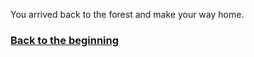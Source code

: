 You arrived back to the forest and make your way home.

### [Back to the beginning](../beginning.md)